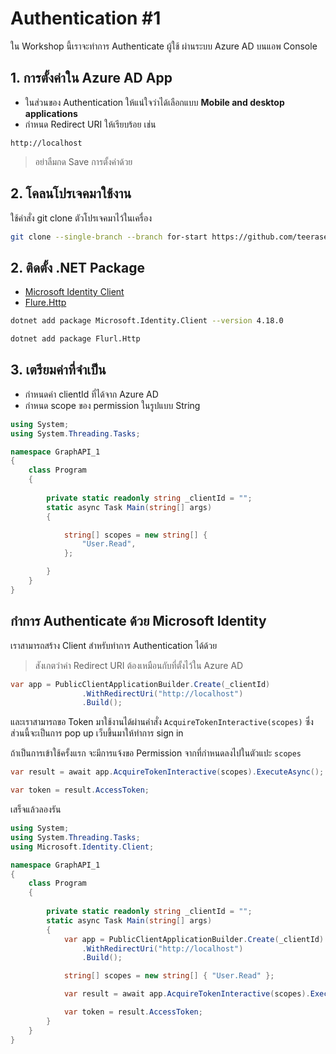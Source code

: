 
# Authentication #1

ใน Workshop นี้เราจะทำการ Authenticate ผู้ใช้ ผ่านระบบ Azure AD บนแอพ Console 

## 1. การตั้งค่าใน Azure AD App

- ในส่วนของ Authentication ให้แน่ใจว่าได้เลือกแบบ **Mobile and desktop applications**
- กำหนด Redirect URI ให้เรียบร้อย เช่น 

```
http://localhost
```

> อย่าลืมกด Save การตั้งค่าด้วย


## 2. โคลนโปรเจคมาใช้งาน

ใช้คำสั่ง git clone ตัวโปรเจคมาไว้ในเครื่อง

```bash
git clone --single-branch --branch for-start https://github.com/teerasej/dotnet-graphapi-console
```

## 2. ติดตั้ง .NET Package 

- [Microsoft Identity Client](https://www.nuget.org/packages/Microsoft.Identity.Client)
- [Flure.Http](https://flurl.dev/)

```bash 
dotnet add package Microsoft.Identity.Client --version 4.18.0

dotnet add package Flurl.Http
```

## 3. เตรียมค่าที่จำเป็น

- กำหนดค่า clientId ที่ได้จาก Azure AD
- กำหนด scope ของ permission ในรูปแบบ String

```C#
using System;
using System.Threading.Tasks;

namespace GraphAPI_1
{
    class Program
    {
        
        private static readonly string _clientId = "";
        static async Task Main(string[] args)
        {

            string[] scopes = new string[] { 
                "User.Read",
            };

        }
    }
}

```

## กำการ Authenticate ด้วย Microsoft Identity 

เราสามารถสร้าง Client สำหรับทำการ Authentication ได้ด้วย 

> สังเกตว่าค่า Redirect URI ต้องเหมือนกับที่ตั้งไว้ใน Azure AD 

```C#
var app = PublicClientApplicationBuilder.Create(_clientId)
                .WithRedirectUri("http://localhost")
                .Build();
```

และเราสามารถขอ Token มาใช้งานได้ผ่านคำสั่ง `AcquireTokenInteractive(scopes)` ซึ่งส่วนนี้จะเป็นการ pop up เว็บขึ้นมาให้ทำการ sign in 

ถ้าเป็นการเข้าใช้ครั้งแรก จะมีการแจ้งขอ Permission จากที่กำหนดลงไปในตัวแปะ `scopes`

```C#
var result = await app.AcquireTokenInteractive(scopes).ExecuteAsync();

var token = result.AccessToken;
```

เสร็จแล้วลองรัน

```C#
using System;
using System.Threading.Tasks;
using Microsoft.Identity.Client;

namespace GraphAPI_1
{
    class Program
    {
        
        private static readonly string _clientId = "";
        static async Task Main(string[] args)
        {
            var app = PublicClientApplicationBuilder.Create(_clientId)
                .WithRedirectUri("http://localhost")
                .Build();

            string[] scopes = new string[] { "User.Read" };

            var result = await app.AcquireTokenInteractive(scopes).ExecuteAsync();

            var token = result.AccessToken;
        }
    }
}

```